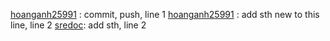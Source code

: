 [hoanganh25991]() : commit, push, line 1
[hoanganh25991]() : add sth new to this line, line 2
[sredoc](): add sth, line 2